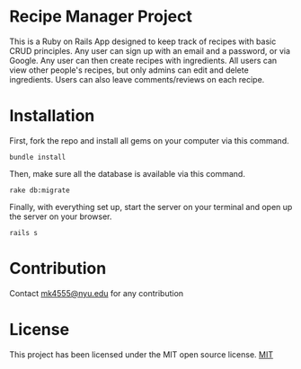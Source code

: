 # Recipe Manager Project

This is a Ruby on Rails App designed to keep track of recipes with basic CRUD principles. Any user can sign up with an email and a password, or via Google. Any user can then create recipes with ingredients. All users can view other people's recipes, but only admins can edit and delete ingredients. Users can also leave comments/reviews on each recipe. 

# Installation

First, fork the repo and install all gems on your computer via this command.

```
bundle install
```

Then, make sure all the database is available via this command.

```
rake db:migrate
```

Finally, with everything set up, start the server on your terminal and open up the server on your browser.

```
rails s
```

# Contribution

Contact mk4555@nyu.edu for any contribution

# License

This project has been licensed under the MIT open source license.
[MIT](LICENSE.md)
